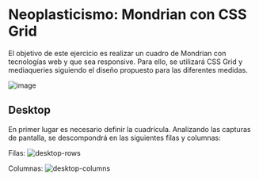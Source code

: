 # Neoplasticismo: Mondrian con CSS Grid
El objetivo de este ejercicio es realizar un cuadro de Mondrian con tecnologías web y que sea responsive. Para ello, se utilizará CSS Grid y mediaqueries siguiendo el diseño propuesto para las diferentes medidas.

![image](https://user-images.githubusercontent.com/91197522/156638681-6b98a7b6-4932-486a-8b57-4aa9e24eb866.png)


## Desktop
En primer lugar es necesario definir la cuadrícula. Analizando las capturas de pantalla, se descompondrá en las siguientes filas y columnas:

Filas:
![desktop-rows](https://user-images.githubusercontent.com/91197522/156560831-fae763ff-43f0-4e0e-9ad6-333a28372e29.jpeg)


Columnas:
![desktop-columns](https://user-images.githubusercontent.com/91197522/156560876-d3e53c6f-d3a0-4174-bbfd-83c0ee708fad.jpeg)
